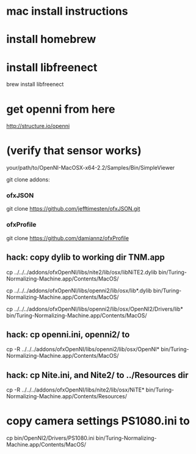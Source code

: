 # mac install instructions

# install homebrew

# install libfreenect
brew install libfreenect

# get openni from here
http://structure.io/openni

# (verify that sensor works)
your/path/to/OpenNI-MacOSX-x64-2.2/Samples/Bin/SimpleViewer


git clone addons:
 
### ofxJSON
git clone https://github.com/jefftimesten/ofxJSON.git

### ofxProfile
git clone https://github.com/damiannz/ofxProfile


## hack: copy dylib to working dir TNM.app

cp ../../../addons/ofxOpenNI/libs/nite2/lib/osx/libNiTE2.dylib bin/Turing-Normalizing-Machine.app/Contents/MacOS/

cp ../../../addons/ofxOpenNI/libs/openni2/lib/osx/lib*.dylib bin/Turing-Normalizing-Machine.app/Contents/MacOS/

cp ../../../addons/ofxOpenNI/libs/openni2/lib/osx/OpenNI2/Drivers/lib*  bin/Turing-Normalizing-Machine.app/Contents/MacOS/

## hack: cp openni.ini, openni2/ to <binary dir>
cp -R ../../../addons/ofxOpenNI/libs/openni2/lib/osx/OpenNI*  bin/Turing-Normalizing-Machine.app/Contents/MacOS/


## hack: cp Nite.ini, and Nite2/ to ../Resources dir
cp -R ../../../addons/ofxOpenNI/libs/nite2/lib/osx/NiTE*  bin/Turing-Normalizing-Machine.app/Contents/Resources/


# copy camera settings PS1080.ini to <bin dir>

cp bin/OpenNI2/Drivers/PS1080.ini bin/Turing-Normalizing-Machine.app/Contents/MacOS/
